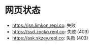 # 网页状态
- https://jsn.limkon.repl.co: 失败
- https://ssd.zockq.repl.co: 失败 (403)
- https://ask.skzey.repl.co: 失败 (403)
